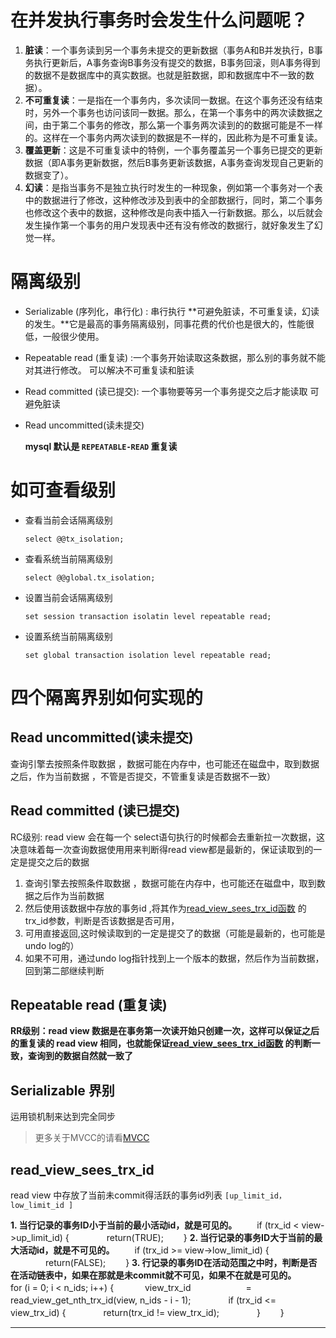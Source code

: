 # 在并发执行事务时会发生什么问题呢？

1. **脏读**：一个事务读到另一个事务未提交的更新数据（事务A和B并发执行，B事务执行更新后，A事务查询B事务没有提交的数据，B事务回滚，则A事务得到的数据不是数据库中的真实数据。也就是脏数据，即和数据库中不一致的数据）。
2. **不可重复读**：一是指在一个事务内，多次读同一数据。在这个事务还没有结束时，另外一个事务也访问该同一数据。那么，在第一个事务中的两次读数据之间，由于第二个事务的修改，那么第一个事务两次读到的的数据可能是不一样的。这样在一个事务内两次读到的数据是不一样的，因此称为是不可重复读。
3. **覆盖更新**：这是不可重复读中的特例，一个事务覆盖另一个事务已提交的更新数据（即A事务更新数据，然后B事务更新该数据，A事务查询发现自己更新的数据变了）。
4. **幻读**：是指当事务不是独立执行时发生的一种现象，例如第一个事务对一个表中的数据进行了修改，这种修改涉及到表中的全部数据行，同时，第二个事务也修改这个表中的数据，这种修改是向表中插入一行新数据。那么，以后就会发生操作第一个事务的用户发现表中还有没有修改的数据行，就好象发生了幻觉一样。

# 隔离级别

* Serializable (序列化，串行化) : 串行执行 **可避免脏读，不可重复读，幻读的发生。**它是最高的事务隔离级别，同事花费的代价也是很大的，性能很低，一般很少使用。

* Repeatable read (重复读) :一个事务开始读取这条数据，那么别的事务就不能对其进行修改。 可以解决不可重复读和脏读

* Read committed (读已提交): 一个事物要等另一个事务提交之后才能读取 可避免脏读 

* Read uncommitted(读未提交) 

  **mysql 默认是 `REPEATABLE-READ` 重复读**

# 如可查看级别

* 查看当前会话隔离级别

  `select @@tx_isolation;`

* 查看系统当前隔离级别

  `select @@global.tx_isolation;`

* 设置当前会话隔离级别

  `set session transaction isolatin level repeatable read;`

* 设置系统当前隔离级别

  `set global transaction isolation level repeatable read;`

# 四个隔离界别如何实现的

## Read uncommitted(读未提交) 

查询引擎去按照条件取数据 ，数据可能在内存中，也可能还在磁盘中，取到数据之后，作为当前数据 ，不管是否提交，不管重复读是否数据不一致）

## Read committed (读已提交)

RC级别: read view 会在每一个 select语句执行的时候都会去重新拉一次数据，这决意味着每一次查询数据使用用来判断得read view都是最新的，保证读取到的一定是提交之后的数据

1. 查询引擎去按照条件取数据 ，数据可能在内存中，也可能还在磁盘中，取到数据之后作为当前数据
2. 然后使用该数据中存放的事务id ,将其作为[read_view_sees_trx_id函数](#read_view_sees_trx_id) 的trx_id参数，判断是否该数据是否可用，
3. 可用直接返回,这时候读取到的一定是提交了的数据（可能是最新的，也可能是undo log的）
4. 如果不可用，通过undo log指针找到上一个版本的数据，然后作为当前数据，回到第二部继续判断

## Repeatable read (重复读)

**RR级别：read view 数据是在事务第一次读开始只创建一次，这样可以保证之后的重复读的 read view 相同，也就能保证[read_view_sees_trx_id函数](#read_view_sees_trx_id) 的判断一致，查询到的数据自然就一致了**

## Serializable 界别

运用锁机制来达到完全同步

> 更多关于MVCC的请看[MVCC](MVCC.md)

## read_view_sees_trx_id

read view 中存放了当前未commit得活跃的事务id列表
`[up_limit_id，low_limit_id ]`

**1. 当行记录的事务ID小于当前的最小活动id，就是可见的。**
　　if (trx_id < view->up_limit_id) {
　　　　return(TRUE);
　　}
**2. 当行记录的事务ID大于当前的最大活动id，就是不可见的。**
　　if (trx_id >= view->low_limit_id) {
　　　　return(FALSE);
　　}
**3. 行记录的事务ID在活动范围之中时，判断是否在活动链表中，如果在那就是未commit就不可见，如果不在就是可见的。**
　　for (i = 0; i < n_ids; i++) {
　　　 view_trx_id
　　　　　　= read_view_get_nth_trx_id(view, n_ids - i - 1);
　　　　if (trx_id <= view_trx_id) {
　　　　return(trx_id != view_trx_id);
　　　　}
　　}

****